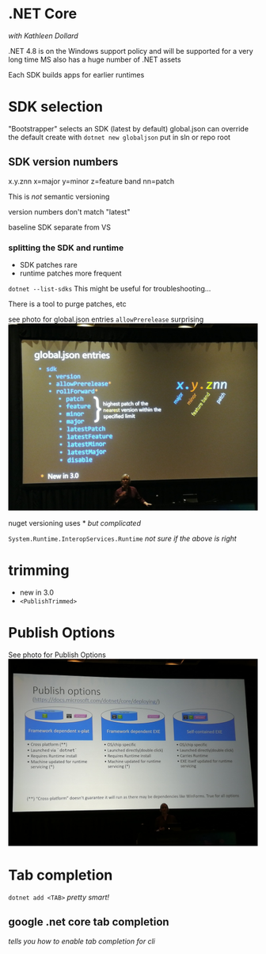 # .NET Core
_with Kathleen Dollard_

.NET 4.8 is on the Windows support policy and will be supported for a very long time
MS also has a huge number of .NET assets

Each SDK builds apps for earlier runtimes

# SDK selection

"Bootstrapper" selects an SDK (latest by default)
global.json can override the default
create with `dotnet new globaljson`
put in sln or repo root

## SDK version numbers
x.y.znn
x=major
y=minor
z=feature band
nn=patch

This is *not* semantic versioning

version numbers don't match "latest"

baseline SDK separate from VS

### splitting the SDK and runtime
- SDK patches rare
- runtime patches more frequent

`dotnet --list-sdks`
This might be useful for troubleshooting...

There is a tool to purge patches, etc

see photo for global.json entries
`allowPrerelease` surprising
![Resources](images/global-json.jpg)

nuget versioning uses *
_but complicated_

`System.Runtime.InteropServices.Runtime`
_not sure if the above is right_

# trimming
- new in 3.0
- `<PublishTrimmed>`

# Publish Options
See photo for Publish Options
![Resources](images/publish-options.jpg)

# Tab completion
`dotnet add <TAB>`
_pretty smart!_
## google .net core tab completion
_tells you how to enable tab completion for cli_

